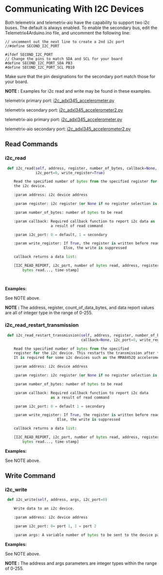 # Communicating With I2C Devices
Both telemetrix and telemetrix-aio have the capability to support two i2c buses.
The default is always enabled. To enable the secondary bus, edit the Telemetrix4Arduino.ino
file, and uncomment the following line:

```
// uncomment out the next line to create a 2nd i2c port
//#define SECOND_I2C_PORT

#ifdef SECOND_I2C_PORT
// Change the pins to match SDA and SCL for your board
#define SECOND_I2C_PORT_SDA PB3
#define SECOND_I2C_PORT_SCL PB10
```

Make sure that the pin designations for the secondary port match those for your board.


**NOTE :** Examples for i2c read and write may be found in these examples.

telemetrix primary port:  [i2c_adxl345_accelerometer.py](https://github.com/MrYsLab/telemetrix/blob/master/examples/i2c_adxl345_accelerometer.py)

telemetrix secondary port:  [i2c_adxl345_accelerometer2.py](https://github.com/MrYsLab/telemetrix/blob/master/examples/i2c_adxl345_accelerometer2.py) 

telemetrix-aio primary port:  [i2c_adxl345_accelerometer.py](https://github.com/MrYsLab/telemetrix-aio/blob/master/examples/i2c_adxl345_accelerometer.py)

telemetrix-aio secondary port:  [i2c_adxl345_accelerometer2.py](https://github.com/MrYsLab/telemetrix-aio/blob/master/examples/i2c_adxl345_accelerometer2.py) 
  

## Read Commands

### i2c_read

```python
 def i2c_read(self, address, register, number_of_bytes, callback=None, 
              i2c_port=0, write_register=True)

    Read the specified number of bytes from the specified register for
    the i2c device.

    :param address: i2c device address

    :param register: i2c register (or None if no register selection is needed)

    :param number_of_bytes: number of bytes to be read

    :param callback: Required callback function to report i2c data as
                     a result of read command

    :param i2c_port: 0 = default, 1 = secondary

    :param write_register: If True, the register is written before read 
                           Else, the write is suppressed

    callback returns a data list:

    [I2C_READ_REPORT, i2c_port, number of bytes read, address, register,
        bytes read..., time-stamp]
    
 
```
**Examples:**

See NOTE above.

**NOTE :** The address, register, count_of_data_bytes, and data report values are all of 
integer type in the range of 0-255.



### i2c_read_restart_transmission

```python
 def i2c_read_restart_transmission(self, address, register, number_of_bytes, 
                                   callback=None, i2c_port=0, write_register=True)

    Read the specified number of bytes from the specified 
    register for the i2c device. This restarts the transmission after the read. 
    It is required for some i2c devices such as the MMA8452Q accelerometer.

    :param address: i2c device address

    :param register: i2c register (or None if no register selection is needed)

    :param number_of_bytes: number of bytes to be read

    :param callback: Required callback function to report i2c data 
                     as a result of read command

    :param i2c_port: 0 = default 1 = secondary

    :param write_register: If True, the register is written before read
                        Else, the write is suppressed

    callback returns a data list:

    [I2C_READ_REPORT, i2c_port, number of bytes read, address, register,
        bytes read..., time-stamp]
```

**Examples:**

See NOTE above.


## Write Command

### i2c_write
```python
 def i2c_write(self, address, args, i2c_port=0)

    Write data to an i2c device.

    :param address: i2c device address

    :param i2c_port: 0= port 1, 1 = port 2

    :param args: A variable number of bytes to be sent to the device passed in as a list
```

**Examples:**

See NOTE above.

**NOTE :** The address and args parameters are integer types within the range of 
0-255.
